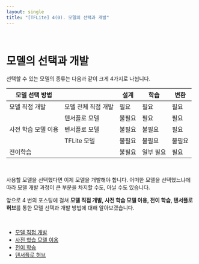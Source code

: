 ```yaml
---
layout: single
title: "[TFLite] 4(0). 모델의 선택과 개발"
---
```








<br>

# 모델의 선택과 개발

선택할 수 있는 모델의 종류는 다음과 같이 크게 4가지로 나뉩니다. 

| 모델 선택 방법      |                     | 설계   | 학습      | 변환   |
| ------------------- | ------------------- | ------ | --------- | ------ |
| 모델 직접 개발      | 모델 전체 직접 개발 | 필요   | 필요      | 필요   |
|                     | 텐서플로 모델       | 불필요 | 필요      | 필요   |
| 사전 학습 모델 이용 | 텐서플로 모델       | 불필요 | 불필요    | 필요   |
|                     | TFLite 모델         | 불필요 | 불필요    | 불필요 |
| 전이학습            |                     | 불필요 | 일부 필요 | 필요   |

<br>

사용할 모델을 선택했다면 이제 모델을 개발해야 합니다. 어떠한 모델을 선택했느냐에 따라 모델 개발 과정이 큰 부분을 차지할 수도, 아닐 수도 있습니다. 

앞으로 4 번의 포스팅에 걸쳐 **모델 직접 개발, 사전 학습 모델 이용, 전이 학습, 텐서플로 허브**를 통한 모델 선택과 개발 방법에 대해 알아보겠습니다. 

<br>

* [모델 직접 개발](https://wowo0709.github.io/TFLite-%EB%AA%A8%EB%8D%B8-%EC%A7%81%EC%A0%91-%EA%B0%9C%EB%B0%9C/)
* [사전 학습 모델 이용](https://wowo0709.github.io/TFLite-4(2).-%EC%82%AC%EC%A0%84-%ED%95%99%EC%8A%B5-%EB%AA%A8%EB%8D%B8-%EC%9D%B4%EC%9A%A9/)
* [전이 학습](https://wowo0709.github.io/TFLite-4(3).-%EC%A0%84%EC%9D%B4-%ED%95%99%EC%8A%B5/)
* [텐서플로 허브](https://wowo0709.github.io/TFLite-4(4).-%ED%85%90%EC%84%9C%ED%94%8C%EB%A1%9C-%ED%97%88%EB%B8%8C/)

